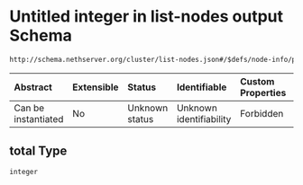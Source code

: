 # Untitled integer in list-nodes output Schema

```txt
http://schema.nethserver.org/cluster/list-nodes.json#/$defs/node-info/properties/memory/properties/total
```



| Abstract            | Extensible | Status         | Identifiable            | Custom Properties | Additional Properties | Access Restrictions | Defined In                                                          |
| :------------------ | :--------- | :------------- | :---------------------- | :---------------- | :-------------------- | :------------------ | :------------------------------------------------------------------ |
| Can be instantiated | No         | Unknown status | Unknown identifiability | Forbidden         | Allowed               | none                | [list-nodes.json\*](cluster/list-nodes.json "open original schema") |

## total Type

`integer`

